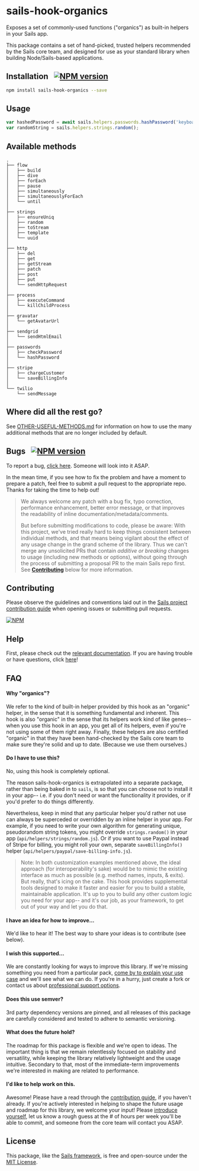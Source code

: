 # sails-hook-organics

Exposes a set of commonly-used functions ("organics") as built-in helpers in your Sails app.

This package contains a set of hand-picked, trusted helpers recommended by the
Sails core team, and designed for use as your standard library when building
Node/Sails-based applications.

## Installation &nbsp; [![NPM version](https://badge.fury.io/js/sails-hook-organics.svg)](http://npmjs.com/package/sails-hook-organics)

```bash
npm install sails-hook-organics --save
```


## Usage

```js
var hashedPassword = await sails.helpers.passwords.hashPassword('keyboardcat');
var randomString = sails.helpers.strings.random();
```


## Available methods

```
.
├── flow
│   ├── build
│   ├── dive
│   ├── forEach
│   ├── pause
│   ├── simultaneously
│   ├── simultaneouslyForEach
│   └── until
│
├── strings
│   ├── ensureUniq
│   ├── random
│   ├── toStream
│   ├── template
│   └── uuid
│
├── http
│   ├── del
│   ├── get
│   ├── getStream
│   ├── patch
│   ├── post
│   ├── put
│   └── sendHttpRequest
│
├── process
│   ├── executeCommand
│   └── killChildProcess
│
├── gravatar
│   └── getAvatarUrl
│
├── sendgrid
│   └── sendHtmlEmail
│
├── passwords
│   ├── checkPassword
│   └── hashPassword
│
├── stripe
│   ├── chargeCustomer
│   └── saveBillingInfo
│
└── twilio
    └── sendMessage

```


<!--

Note:  Currently, the inclusion of "fs" is experimental, and deliberately
not documented here yet.  This is because, in most cases, you shouldn't be doing
stuff to the local filesystem in your production web server code.  That said,
there are plenty of valid use cases for this in builds, unrelated packages
and tools, etc- it just isn't worth it to include the methods in these docs
and potentially confuse people.

Here they are for posterity:

│
├── fs
│   ├── cp
│   ├── ensureDir
│   ├── exists
│   ├── ls
│   ├── mkdir
│   ├── mv
│   ├── readJson
│   ├── readStream
│   ├── read
│   ├── rmrf
│   ├── writeJson
│   ├── writeStream
│   └── write

-->


## Where did all the rest go?

See [OTHER-USEFUL-METHODS.md](https://github.com/sailshq/sails-hook-organics/blob/a27db6c93e7333f5036a54ceb13a2e3b3fa0ae26/OTHER-USEFUL-METHODS.md) for information on how to use the many additional methods that are no longer included by default.


## Bugs &nbsp; [![NPM version](https://badge.fury.io/js/sails-hook-organics.svg)](http://npmjs.com/package/sails-hook-organics)

To report a bug, [click here](http://sailsjs.com/bugs).  Someone will look into it ASAP.

In the mean time, if you see how to fix the problem and have a moment to prepare a patch, feel free to submit a pull request to the appropriate repo.  Thanks for taking the time to help out!

> We always welcome any patch with a bug fix, typo correction, performance enhancement, better error message,
> or that improves the readability of inline documentation/metadata/comments.
>
> But before submitting modifications to code, please be aware:
> With this project, we've tried really hard to keep things consistent between individual methods,
> and that means being vigilant about the effect of any usage change in the grand scheme of the library.
> Thus we can't merge any unsolicited PRs that contain _additive or breaking_ changes to usage (including
> new methods or options), without going through the process of submitting a proposal PR to the main Sails
> repo first.  See [**Contributing**](#contributing) below for more information.


## Contributing

Please observe the guidelines and conventions laid out in the [Sails project contribution guide](http://sailsjs.com/documentation/contributing) when opening issues or submitting pull requests.

[![NPM](https://nodei.co/npm/sails-hook-organics.png?downloads=true)](http://npmjs.com/package/sails-hook-organics)


## Help

First, please check out the [relevant documentation](#usage).  If you are having trouble or have questions, click [here](http://sailsjs.com/support)!


<!--

## Advanced Usage

For compatibility, or for use outside of a Sails app, these helper definitions
can also be accessed directly:

```js
var organics = require('sails-hook-organics/accessible/dry');
// => raw definitions, like:
// {
//   …
//   stripe: {
//     description: 'Communicate with the Stripe API to charge credit cards, etc.',
//     methodDefsByIdt: {
//       saveBillingInfo: {
//         inputs: …,
//         exits: …,
//         fn: …
//       }
//     }
//   },
//   …
// }


var yourLibrary = function(slug){
  // …
  // For example of how to build these defs into Callables, see:
  // http://github.com/sailshq/sails-hook-organics/tree/v0.11.2
  // …
};
```



Then, e.g.:

```js
var hashedPassword = await yourLibrary('passwords').hashPassword('keyboardcat');
var randomString = yourLibrary('strings').random();
```


### Custom usage

You can also customize your desired usage pattern:

```js
var stdlib = require('sails-stdlib').customize({arginStyle:'named', execStyle:'deferred'});

var hashedPassword = await sails.stdlib('passwords').hashPassword({
  password: 'keyboardcat'
});
var randomString = await sails.stdlib('strings').random();
// …
var anotherWayToGetRandomString = sails.stdlib('strings').random().now();
```

 -->


## FAQ

#### Why "organics"?

We refer to the kind of built-in helper provided by this hook as an "organic" helper, in the sense that it is something fundamental and inherent.
This hook is also "organic" in the sense that its helpers work kind of like genes-- when you use this hook in an app, you get all of its helpers,
even if you're not using some of them right away.  Finally, these helpers are also certified "organic" in that they have been hand-checked by
the Sails core team to make sure they're solid and up to date.  (Because we use them ourselves.)

#### Do I have to use this?

No, using this hook is completely optional.

The reason sails-hook-organics is extrapolated into a separate package, rather than being baked in to `sails`, is so that you can choose not to install it in your app-- i.e. if you don't need or want the functionality it provides, or if you'd prefer to do things differently.

Nevertheless, keep in mind that any particular helper you'd rather not use can always be superceded or overridden by an inline helper in your app.  For example, if you need to write your own algorithm for generating unique, pseudorandom string tokens, you might override `strings.random()` in your app (`api/helpers/strings/random.js`).  Or if you want to use Paypal instead of Stripe for billing, you might roll your own, separate `saveBillingInfo()` helper (`api/helpers/paypal/save-billing-info.js`).

> Note: In both customization examples mentioned above, the ideal approach (for interoperability's sake) would be to mimic the existing interface as much as possible (e.g. method names, inputs, & exits).  But really, that's icing on the cake.  This hook provides supplemental tools designed to make it faster and easier for you to build a stable, maintainable application.  It's up to you to build any other custom logic you need for your app-- and it's our job, as your framework, to get out of your way and let you do that.

#### I have an idea for how to improve...

We'd like to hear it!  The best way to share your ideas is to contribute (see below).

#### I wish this supported...

We are constantly looking for ways to improve this library. If we're missing something you need from a particular pack,
[come by to explain your use case](https://sailsjs.com/support) and we'll see what we can do.  If you're in a hurry, just create a fork or contact us about [professional support options](https://sailsjs.com/about).

#### Does this use semver?

3rd party dependency versions are pinned, and all releases of this package are carefully considered and tested to adhere to semantic versioning.

#### What does the future hold?

The roadmap for this package is flexible and we're open to ideas.  The important thing is that we remain relentlessly focused on stability and versatility,
while keeping the library relatively lightweight and the usage intuitive.  Secondary to that, most of the immediate-term
improvements we're interested in making are related to performance.

#### I'd like to help work on this.

Awesome!  Please have a read through the [contribution guide](http://sailsjs.com/contribute), if you haven't already.  If you're actively interested in helping to shape the future usage and roadmap for this library, we welcome your input!  Please [introduce yourself](https://sailsjs.com/contact), let us know a rough guess at the # of hours per week you'll be able to commit, and someone from the core team will contact you ASAP.

## License

This package, like the [Sails framework](http://sailsjs.com), is free and open-source under the [MIT License](http://sailsjs.com/license).
